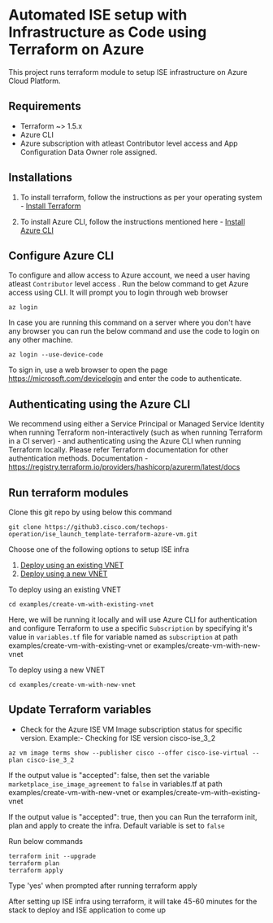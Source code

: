# Automated ISE setup with Infrastructure as Code using Terraform on Azure

This project runs terraform module to setup ISE infrastructure on Azure Cloud Platform.

## Requirements
- Terraform ~> 1.5.x
- Azure CLI
- Azure subscription with atleast Contributor level access and App Configuration Data Owner role assigned.

## Installations
1. To install terraform, follow the instructions as per your operating system - [Install Terraform](https://developer.hashicorp.com/terraform/tutorials/azure-get-started/install-cli)

2. To install Azure CLI, follow the instructions mentioned here - [Install Azure CLI](https://learn.microsoft.com/en-us/cli/azure/install-azure-cli)

## Configure Azure CLI
To configure and allow access to Azure account, we need a user having atleast `Contributor` level access . Run the below command to get Azure access using CLI. It will prompt you to login through web browser

```
az login 
```

In case you are running this command on a server where you don't have any browser you can run the below command and use the code to login on any other machine.

```
az login --use-device-code
```
To sign in, use a web browser to open the page https://microsoft.com/devicelogin and enter the code  to authenticate.

##  Authenticating using the Azure CLI

We recommend using either a Service Principal or Managed Service Identity when running Terraform non-interactively (such as when running Terraform in a CI server) - and authenticating using the Azure CLI when running Terraform locally. 
Please refer Terraform documentation for other authentication methods.
Documentation - https://registry.terraform.io/providers/hashicorp/azurerm/latest/docs

## Run terraform modules

Clone this git repo by using below this command 
  ```
  git clone https://github3.cisco.com/techops-operation/ise_launch_template-terraform-azure-vm.git
  ```

Choose one of the following options to setup ISE infra
1. [Deploy using an existing VNET](./examples/create-vm-with-existing-vnet/)
2. [Deploy using a new VNET](./examples/create-vm-with-new-vnet/)

To deploy using an existing VNET
  ```
  cd examples/create-vm-with-existing-vnet
  ```

Here, we will be running it locally and will use Azure CLI for authentication and configure Terraform to use a specific `Subscription` by specifying it's value in `variables.tf` file for variable named as `subscription` at path examples/create-vm-with-existing-vnet or examples/create-vm-with-new-vnet

To deploy using a new VNET
```
cd examples/create-vm-with-new-vnet
```
## Update Terraform variables

- Check for the Azure ISE VM Image subscription status for specific version. Example:- Checking for ISE version cisco-ise_3_2 
```
az vm image terms show --publisher cisco --offer cisco-ise-virtual --plan cisco-ise_3_2
```  
 If the output value is "accepted": false, then set the variable `marketplace_ise_image_agreement` to `false` in variables.tf at path examples/create-vm-with-new-vnet or  examples/create-vm-with-existing-vnet

 If the output value is "accepted": true, then you can Run the terraform init, plan and apply to create the infra. Default variable is set to `false`

 
Run below commands
 ```
 terraform init --upgrade
 terraform plan
 terraform apply
 ```

Type 'yes' when prompted after running terraform apply

After setting up ISE infra using terraform, it will take 45-60 minutes for the stack to deploy and ISE application to come up